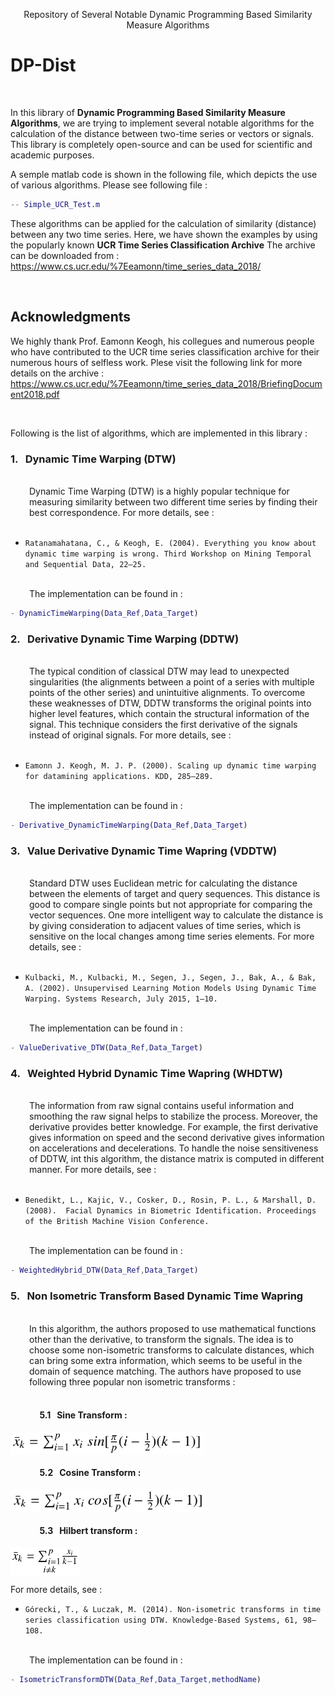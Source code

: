 <p align="center">
  Repository of Several Notable Dynamic Programming Based Similarity Measure Algorithms </p>
<h1> DP-Dist </h1>   <br/> 

In this library of **Dynamic Programming Based Similarity Measure Algorithms**, we are trying to implement several notable algorithms for the calculation of the distance between two-time series or vectors or signals. This library is completely open-source and can be used for scientific and academic purposes.

A semple matlab code is shown in the following file, which depicts the use of various algorithms. Please see following file : 
```matlab
-- Simple_UCR_Test.m
```
These algorithms can be applied for the calculation of similarity (distance) between any two time series. Here, we have shown the examples by using the popularly known **UCR Time Series Classification Archive**
The archive can be downloaded from : https://www.cs.ucr.edu/%7Eeamonn/time_series_data_2018/

<br/>

<h2> Acknowledgments </h2>

We highly thank Prof. Eamonn Keogh, his collegues and numerous people who have contributed to the UCR time series classification archive for their numerous hours of selfless work. Plese visit the following link for more details on the archive : 
https://www.cs.ucr.edu/%7Eeamonn/time_series_data_2018/BriefingDocument2018.pdf

</br>

Following is the list of algorithms, which are implemented in this library :

<h3> 1.  &nbsp; Dynamic Time Warping (DTW) </h3>
<br/>
<div style="padding-left: 30px;">
Dynamic Time Warping (DTW) is a highly popular technique for measuring similarity between two different time series by finding their best correspondence. For more details, see : 
</div>
<br/>

- `Ratanamahatana, C., & Keogh, E. (2004). Everything you know about dynamic time warping is wrong. Third Workshop on Mining Temporal and Sequential Data, 22–25.`

<br/>
<div style="padding-left: 30px;">
The implementation can be found in :
</div>


```matlab
- DynamicTimeWarping(Data_Ref,Data_Target)
```


<h3> 2. &nbsp; Derivative Dynamic Time Warping (DDTW) </h3>
<br/>
<div style="padding-left: 30px;">
	The typical condition of classical DTW may lead to unexpected singularities (the alignments between a point of a series with multiple points of the other series) and unintuitive alignments. To overcome these weaknesses of DTW, DDTW transforms the original points into higher level features, which contain the structural information of the signal. This technique considers the first derivative of the signals instead of original signals. For more details, see : 
</div>
<br/>

- `Eamonn J. Keogh, M. J. P. (2000). Scaling up dynamic time warping for datamining applications. KDD, 285–289.`

<br/>
<div style="padding-left: 30px;">
The implementation can be found in :
</div>


```matlab
- Derivative_DynamicTimeWarping(Data_Ref,Data_Target)
```


<h3> 3.  &nbsp; Value Derivative Dynamic Time Wapring (VDDTW) </h3>
<br/>
<div style="padding-left: 30px;">
Standard DTW uses Euclidean metric for calculating the distance between the elements of target and query sequences. This distance is good to compare single points but not appropriate for comparing the vector sequences. One more intelligent way to calculate the distance is by giving consideration to  adjacent values of time series, which is sensitive on the local changes among time series elements. For more details, see : 
</div>
<br/>

- `Kulbacki, M., Kulbacki, M., Segen, J., Segen, J., Bak, A., & Bak, A. (2002). Unsupervised Learning Motion Models Using Dynamic Time Warping. Systems Research, July 2015, 1–10.`

<br/>
<div style="padding-left: 30px;">
The implementation can be found in :
</div>


```matlab
- ValueDerivative_DTW(Data_Ref,Data_Target)
```

<h3> 4.  &nbsp; Weighted Hybrid Dynamic Time Wapring (WHDTW) </h3>
<br/>
<div style="padding-left: 30px;">
The information from raw signal contains useful information and smoothing the raw signal helps to stabilize the process. Moreover, the derivative provides better knowledge. For example, the first derivative gives information on speed and the second derivative gives information on accelerations and decelerations. To handle the noise sensitiveness of DDTW, int this algorithm, the distance matrix is computed in different manner.  For more details, see : 
</div>
<br/>

- `Benedikt, L., Kajic, V., Cosker, D., Rosin, P. L., & Marshall, D. (2008). 
Facial Dynamics in Biometric Identification. Proceedings of the British Machine Vision Conference.`

<br/>
<div style="padding-left: 30px;">
The implementation can be found in :
</div>


```matlab
- WeightedHybrid_DTW(Data_Ref,Data_Target)
```

<h3> 5.  &nbsp; Non Isometric Transform Based Dynamic Time Wapring  </h3>
<br/>
<div style="padding-left: 30px;">
  In this algorithm, the authors proposed to use mathematical functions other than the derivative, to transform the signals. The idea is to choose some non-isometric transforms to calculate distances, which can bring some extra information, which seems to be useful in the domain of sequence matching. 
	The authors have proposed to use following three popular non isometric transforms : 
</div>
<br/>

<h4> &nbsp; &nbsp; &nbsp; &nbsp; &nbsp; &nbsp; &nbsp; 5.1 &nbsp; Sine Transform : </h4>
<img align="center" src="imgs/sin.png" width="310"/> 
<h4> &nbsp; &nbsp; &nbsp; &nbsp; &nbsp; &nbsp; &nbsp; 5.2 &nbsp; Cosine Transform : </h4>
<img align="center" src="imgs/cosine.png" width="310"/> 
<h4> &nbsp; &nbsp; &nbsp; &nbsp; &nbsp; &nbsp; &nbsp; 5.3 &nbsp; Hilbert transform : </h4>
<img align="center" src="imgs/hilbert.png" width="110"/> 

 
  
For more details, see :


- `Górecki, T., & Luczak, M. (2014). Non-isometric transforms in time series classification using DTW. Knowledge-Based Systems, 61, 98–108. `

<br/>
<div style="padding-left: 30px;">
The implementation can be found in :
</div>


```matlab
- IsometricTransformDTW(Data_Ref,Data_Target,methodName)
```